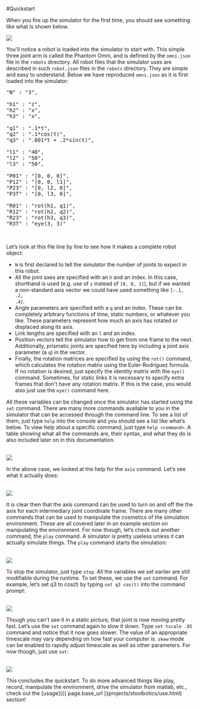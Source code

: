 
#Quickstart

When you fire up the simulator for the first time, you should see something like what is shown below.

<img src="{{ page.base_url }}img/stoolbotics/1.png">

<br>

You'll notice a robot is loaded into the simulator to start with. This simple three joint arm is called the Phantom Omni, and is defined by the <code>omni.json</code> file in the <code>robots</code> directory. All robot files that the simulator uses are described in such <code>robot.json</code> files in the <code>robots</code> directory. They are simple and easy to understand. Below we have reproduced <code>omni.json</code> as it is first loaded into the simulator:

<pre>
"N" : "3",

"h1" : "z",
"h2" : "x",
"h3" : "x",

"q1" : ".1*t",
"q2" : ".1*cos(t)",
"q3" : ".001*t + .2*sin(t)",

"l1" : "40",
"l2" : "50",
"l3" : "50",

"P01" : "[0, 0, 0]",
"P12" : "[0, 0, l1]",
"P23" : "[0, l2, 0]",
"P3T" : "[0, l3, 0]",

"R01" : "rot(h1, q1)",
"R12" : "rot(h2, q2)",
"R23" : "rot(h3, q3)",
"R3T" : "eye(3, 3)"
</pre>

<br>

Let&#8217;s look at this file line by line to see how it makes a complete robot object:

- <code>N</code> is first declared to tell the simulator the number of joints to expect in this robot.
- All the joint axes are specified with an <code>h</code> and an index. In this case, shorthand is used (e.g. use of <code>z</code> instead of <code>[0, 0, 1]</code>), but if we wanted a non-standard axis vector we could have used something like <code>[-.1, .2, .4]</code>.
- Angle parameters are specified with a <code>q</code> and an index. These can be completely arbitrary functions of time, static numbers, or whatever you like. These parameters represent how much an axis has rotated or displaced along its axis.
- Link lengths are specified with an <code>l</code> and an index.
- Position vectors tell the simulator how to get from one frame to the next. Additionally, prismatic joints are specified here by including a joint axis parameter (a <code>q</code>) in the vector.
- Finally, the rotation matrices are specified by using the <code>rot()</code> command, which calculates the rotation matrix using the Euler-Rodriguez formula. If no rotation is desired, just specify the identity matrix with the <code>eye()</code> command. Sometimes, for static links it is necessary to specify extra frames that don't have any rotation matrix. If this is the case, you would also just use the <code>eye()</code> command here.

All these variables can be changed once the simulator has started using the <code>set</code> command. There are many more commands available to you in the simulator that can be accessed through the command line. To see a list of them, just type <code>help</code> into the console and you should see a list like what&#8217;s below. To view help about a specific command, just type <code>help &lt;command&gt;</code>. A table showing what all the commands are, their syntax, and what they do is also included later on in this documentation.

<br>

<img src="{{ page.base_url }}img/stoolbotics/3.png">

In the above case, we looked at the help for the <code>axis</code> command. Let&#8217;s see what it actually does:

<br>

<img src="{{ page.base_url }}img/stoolbotics/4.png">

It is clear then that the axis command can be used to turn on and off the the axis for each intermediary joint coordinate frame. There are many other commands that can be used to manipulate the cosmetics of the simulation environment. These are all covered later in an example section on manipulating the environment. For now though, let&#8217;s check out another command, the <code>play</code> command. A simulator is pretty useless unless it can actually simulate things. The <code>play</code> command starts the simulation:

<br>

<img src="{{ page.base_url }}img/stoolbotics/5.png">

To stop the simulator, just type <code>stop</code>. All the variables we set earlier are still modifiable during the runtime. To set these, we use the <code>set</code> command. For example, let&#8217;s set q3 to cos(t) by typing <code>set q3 cos(t)</code> into the command prompt:

<br>

<img src="{{ page.base_url }}img/stoolbotics/6.png">

Though you can't see it in a static picture, that joint is now moving pretty fast. Let&#8217;s use the <code>set</code> command again to slow it down. Type <code>set tscale .05</code> command and notice that it now goes slower. The value of an appropriate timescale may vary depending on how fast your computer is. <code>skew</code> mode can be enabled to rapidly adjust timescale as well as other parameters. For now though, just use <code>set</code>: 

<br>

<img src="{{ page.base_url }}img/stoolbotics/7.png">

This concludes the quickstart. To do more advanced things like play, record, manipulate the environment, drive the simulator from matlab, etc., check out the [usage]({{ page.base_url }}projects/stoolbotics/use.html) section!

